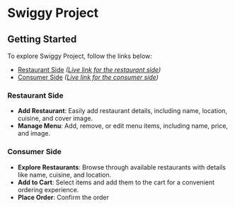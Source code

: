# Swiggy Project

## Getting Started

To explore Swiggy Project, follow the links below:

- [Restaurant Side](https://swiggy-project-rho.vercel.app/) *([Live link for the restaurant side](https://swiggy-project-rho.vercel.app/))*
- [Consumer Side](https://swiggy-project-rho.vercel.app/restaurant) *([Live link for the consumer side](https://swiggy-project-rho.vercel.app/restaurant))*

### Restaurant Side

- **Add Restaurant**: Easily add restaurant details, including name, location, cuisine, and cover image.
- **Manage Menu**: Add, remove, or edit menu items, including name, price, and image.

### Consumer Side

- **Explore Restaurants**: Browse through available restaurants with details like name, cuisine, and location.
- **Add to Cart**: Select items and add them to the cart for a convenient ordering experience.
- **Place Order**: Confirm the order



